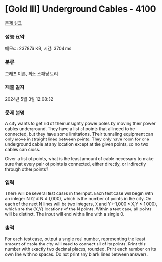 # [Gold III] Underground Cables - 4100 

[문제 링크](https://www.acmicpc.net/problem/4100) 

### 성능 요약

메모리: 237876 KB, 시간: 3704 ms

### 분류

그래프 이론, 최소 스패닝 트리

### 제출 일자

2024년 5월 3일 12:08:32

### 문제 설명

<p>A city wants to get rid of their unsightly power poles by moving their power cables underground. They have a list of points that all need to be connected, but they have some limitations. Their tunneling equipment can only move in straight lines between points. They only have room for one underground cable at any location except at the given points, so no two cables can cross.</p>

<p>Given a list of points, what is the least amount of cable necessary to make sure that every pair of points is connected, either directly, or indirectly through other points?</p>

### 입력 

 <p>There will be several test cases in the input. Each test case will begin with an integer N (2 ≤ N ≤ 1,000), which is the number of points in the city. On each of the next N lines will be two integers, X and Y (-1,000 ≤ X,Y ≤ 1,000), which are the (X,Y) locations of the N points. Within a test case, all points will be distinct. The input will end with a line with a single 0.</p>

### 출력 

 <p>For each test case, output a single real number, representing the least amount of cable the city will need to connect all of its points. Print this number with exactly two decimal places, rounded. Print each number on its own line with no spaces. Do not print any blank lines between answers.</p>

